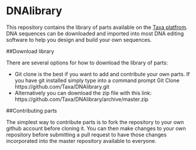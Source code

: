 # DNAlibrary

This repository contains the library of parts available on the <a href="http://www.taxa.com">Taxa platfrom</a>. DNA sequences can be downloaded and imported into most DNA editing software to help you design and build your own sequences.

##Download library

There are several options for how to download the library of parts: 
<ul>
<li>Git clone is the best if you want to add and contribute your own parts. If you have git installed simply type into a command prompt Git Clone https://github.com/Taxa/DNAlibrary.git</li>
<li>Alternatively you can download the zip file with this link: https://github.com/Taxa/DNAlibrary/archive/master.zip</li>
</ul>

##Contributing parts

The simplest way to contribute parts is to fork the repository to your own github account before cloning it. You can then make changes to your own repository before submitting a pull request to have those changes incorporated into the master repository available to everyone.
